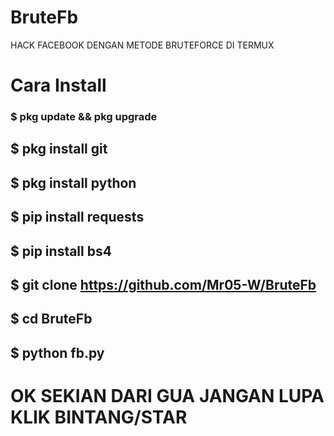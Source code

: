 # BruteFb
HACK FACEBOOK DENGAN METODE BRUTEFORCE DI TERMUX
# Cara Install
### $ pkg update && pkg upgrade
## $ pkg install git
## $ pkg install python
## $ pip install requests
## $ pip install bs4
## $ git clone https://github.com/Mr05-W/BruteFb
## $ cd BruteFb
## $ python fb.py
# OK SEKIAN DARI GUA JANGAN LUPA KLIK BINTANG/STAR
